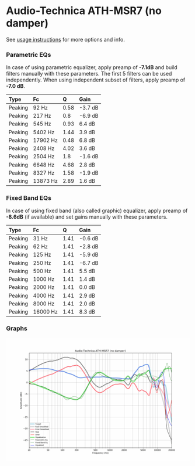 # Audio-Technica ATH-MSR7 (no damper)
See [usage instructions](https://github.com/jaakkopasanen/AutoEq#usage) for more options and info.

### Parametric EQs
In case of using parametric equalizer, apply preamp of **-7.1dB** and build filters manually
with these parameters. The first 5 filters can be used independently.
When using independent subset of filters, apply preamp of **-7.0 dB**.

| Type    | Fc       |    Q | Gain    |
|:--------|:---------|:-----|:--------|
| Peaking | 92 Hz    | 0.58 | -3.7 dB |
| Peaking | 217 Hz   | 0.8  | -6.9 dB |
| Peaking | 545 Hz   | 0.93 | 6.4 dB  |
| Peaking | 5402 Hz  | 1.44 | 3.9 dB  |
| Peaking | 17902 Hz | 0.48 | 6.8 dB  |
| Peaking | 2408 Hz  | 4.02 | 3.6 dB  |
| Peaking | 2504 Hz  | 1.8  | -1.6 dB |
| Peaking | 6648 Hz  | 4.68 | 2.8 dB  |
| Peaking | 8327 Hz  | 1.58 | -1.9 dB |
| Peaking | 13873 Hz | 2.89 | 1.6 dB  |

### Fixed Band EQs
In case of using fixed band (also called graphic) equalizer, apply preamp of **-8.6dB**
(if available) and set gains manually with these parameters.

| Type    | Fc       |    Q | Gain    |
|:--------|:---------|:-----|:--------|
| Peaking | 31 Hz    | 1.41 | -0.6 dB |
| Peaking | 62 Hz    | 1.41 | -2.8 dB |
| Peaking | 125 Hz   | 1.41 | -5.9 dB |
| Peaking | 250 Hz   | 1.41 | -6.7 dB |
| Peaking | 500 Hz   | 1.41 | 5.5 dB  |
| Peaking | 1000 Hz  | 1.41 | 1.4 dB  |
| Peaking | 2000 Hz  | 1.41 | 0.0 dB  |
| Peaking | 4000 Hz  | 1.41 | 2.9 dB  |
| Peaking | 8000 Hz  | 1.41 | 2.0 dB  |
| Peaking | 16000 Hz | 1.41 | 8.3 dB  |

### Graphs
![](./Audio-Technica%20ATH-MSR7%20(no%20damper).png)